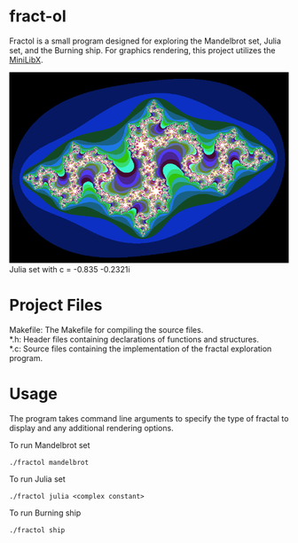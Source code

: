 # fract-ol
Fractol is a small program designed for exploring the Mandelbrot set, Julia set, and the Burning ship. For graphics rendering, this project utilizes the [MiniLibX](https://github.com/42Paris/minilibx-linux).

![Julia set](/julia_set.png)<br>Julia set with c = -0.835 -0.2321i

# Project Files
Makefile: The Makefile for compiling the source files.  
*.h: Header files containing declarations of functions and structures.  
*.c: Source files containing the implementation of the fractal exploration program.  

# Usage
The program takes command line arguments to specify the type of fractal to display and any additional rendering options.

To run Mandelbrot set
```
./fractol mandelbrot
```

To run Julia set
```
./fractol julia <complex constant>
```
To run Burning ship
```
./fractol ship
```
  
